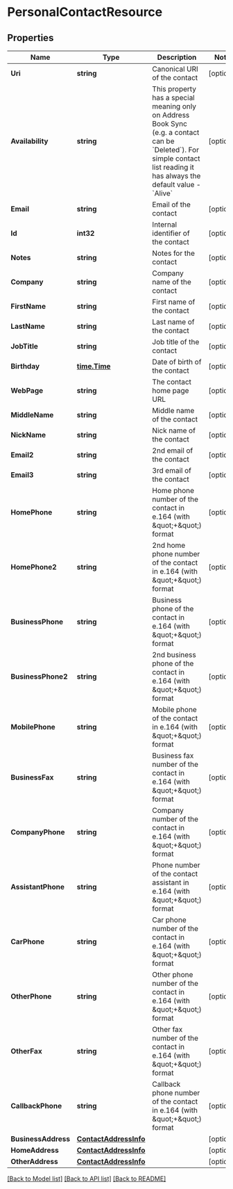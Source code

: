 # PersonalContactResource

## Properties

Name | Type | Description | Notes
------------ | ------------- | ------------- | -------------
**Uri** | **string** | Canonical URI of the contact | [optional] 
**Availability** | **string** | This property has a special meaning only on Address Book Sync (e.g. a contact can be &#x60;Deleted&#x60;). For simple contact list reading it has always the default value - &#x60;Alive&#x60; | [optional] 
**Email** | **string** | Email of the contact | [optional] 
**Id** | **int32** | Internal identifier of the contact | [optional] 
**Notes** | **string** | Notes for the contact | [optional] 
**Company** | **string** | Company name of the contact | [optional] 
**FirstName** | **string** | First name of the contact | [optional] 
**LastName** | **string** | Last name of the contact | [optional] 
**JobTitle** | **string** | Job title of the contact | [optional] 
**Birthday** | [**time.Time**](time.Time.md) | Date of birth of the contact | [optional] 
**WebPage** | **string** | The contact home page URL | [optional] 
**MiddleName** | **string** | Middle name of the contact | [optional] 
**NickName** | **string** | Nick name of the contact | [optional] 
**Email2** | **string** | 2nd email of the contact | [optional] 
**Email3** | **string** | 3rd email of the contact | [optional] 
**HomePhone** | **string** | Home phone number of the contact in e.164 (with \&quot;+\&quot;) format | [optional] 
**HomePhone2** | **string** | 2nd home phone number of the contact in e.164 (with \&quot;+\&quot;) format | [optional] 
**BusinessPhone** | **string** | Business phone of the contact in e.164 (with \&quot;+\&quot;) format | [optional] 
**BusinessPhone2** | **string** | 2nd business phone of the contact in e.164 (with \&quot;+\&quot;) format | [optional] 
**MobilePhone** | **string** | Mobile phone of the contact in e.164 (with \&quot;+\&quot;) format | [optional] 
**BusinessFax** | **string** | Business fax number of the contact in e.164 (with \&quot;+\&quot;) format | [optional] 
**CompanyPhone** | **string** | Company number of the contact in e.164 (with \&quot;+\&quot;) format | [optional] 
**AssistantPhone** | **string** | Phone number of the contact assistant in e.164 (with \&quot;+\&quot;) format | [optional] 
**CarPhone** | **string** | Car phone number of the contact in e.164 (with \&quot;+\&quot;) format | [optional] 
**OtherPhone** | **string** | Other phone number of the contact in e.164 (with \&quot;+\&quot;) format | [optional] 
**OtherFax** | **string** | Other fax number of the contact in e.164 (with \&quot;+\&quot;) format | [optional] 
**CallbackPhone** | **string** | Callback phone number of the contact in e.164 (with \&quot;+\&quot;) format | [optional] 
**BusinessAddress** | [**ContactAddressInfo**](ContactAddressInfo.md) |  | [optional] 
**HomeAddress** | [**ContactAddressInfo**](ContactAddressInfo.md) |  | [optional] 
**OtherAddress** | [**ContactAddressInfo**](ContactAddressInfo.md) |  | [optional] 

[[Back to Model list]](../README.md#documentation-for-models) [[Back to API list]](../README.md#documentation-for-api-endpoints) [[Back to README]](../README.md)


